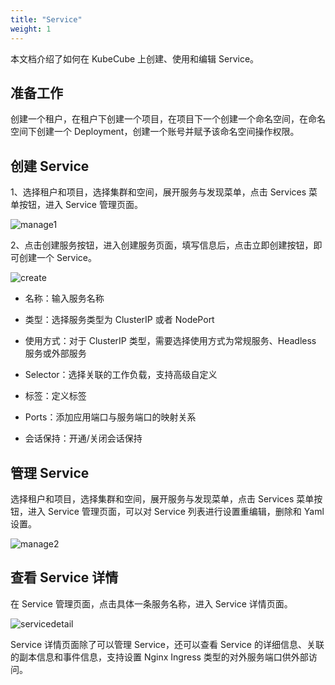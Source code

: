 ```yaml
---
title: "Service"
weight: 1
---
```


本文档介绍了如何在 KubeCube 上创建、使用和编辑 Service。

## 准备工作

创建一个租户，在租户下创建一个项目，在项目下一个创建一个命名空间，在命名空间下创建一个 Deployment，创建一个账号并赋予该命名空间操作权限。

## 创建 Service

1、选择租户和项目，选择集群和空间，展开服务与发现菜单，点击 Services 菜单按钮，进入 Service 管理页面。

![manage1](/imgs/k8sres/service/manage1.png)

2、点击创建服务按钮，进入创建服务页面，填写信息后，点击立即创建按钮，即可创建一个 Service。

![create](/imgs/k8sres/service/create.png)

- 名称：输入服务名称

- 类型：选择服务类型为 ClusterIP 或者 NodePort
- 使用方式：对于 ClusterIP 类型，需要选择使用方式为常规服务、Headless 服务或外部服务
- Selector：选择关联的工作负载，支持高级自定义
- 标签：定义标签
- Ports：添加应用端口与服务端口的映射关系
- 会话保持：开通/关闭会话保持

## 管理 Service

选择租户和项目，选择集群和空间，展开服务与发现菜单，点击 Services 菜单按钮，进入 Service 管理页面，可以对 Service 列表进行设置重编辑，删除和 Yaml 设置。

![manage2](/imgs/k8sres/service/manage2.png)

## 查看 Service 详情

在 Service 管理页面，点击具体一条服务名称，进入 Service 详情页面。

![servicedetail](/imgs/k8sres/service/servicedetail.png)

Service 详情页面除了可以管理 Service，还可以查看 Service 的详细信息、关联的副本信息和事件信息，支持设置 Nginx Ingress 类型的对外服务端口供外部访问。

 